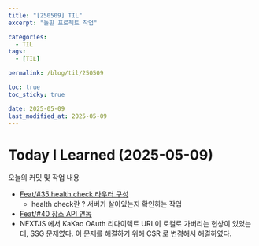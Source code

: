 ```yaml
---
title: "[250509] TIL"
excerpt: "돌핀 프로젝트 작업"

categories:
  - TIL
tags:
  - [TIL]

permalink: /blog/til/250509

toc: true
toc_sticky: true

date: 2025-05-09
last_modified_at: 2025-05-09
---
```


# Today I Learned (2025-05-09)

오늘의 커밋 및 작업 내용

- [Feat/#35 health check 라우터 구성](https://github.com/100-hours-a-week/7-team-ddb-fe/pull/37)
  - health check란 ? 서버가 살아있는지 확인하는 작업
- [Feat/#40 장소 API 연동](https://github.com/100-hours-a-week/7-team-ddb-fe/pull/43)
- NEXTJS 에서 KaKao OAuth 리다이렉트 URL이 로컬로 가버리는 현상이 있었는데, SSG 문제였다. 이 문제를 해결하기 위해 CSR 로 변경해서 해결하였다.
